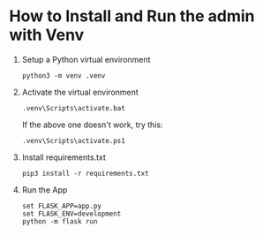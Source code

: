# How to Install and Run the admin with Venv

1. Setup a Python virtual environment
   ```
   python3 -m venv .venv
   ```

2. Activate the virtual environment
   ```
   .venv\Scripts\activate.bat
   ```
   If the above one doesn't work, try this:
   ```
   .venv\Scripts\activate.ps1
   ```


3. Install requirements.txt
   ```
   pip3 install -r requirements.txt
   ```

4. Run the App
   ```
   set FLASK_APP=app.py
   set FLASK_ENV=development
   python -m flask run
   ```